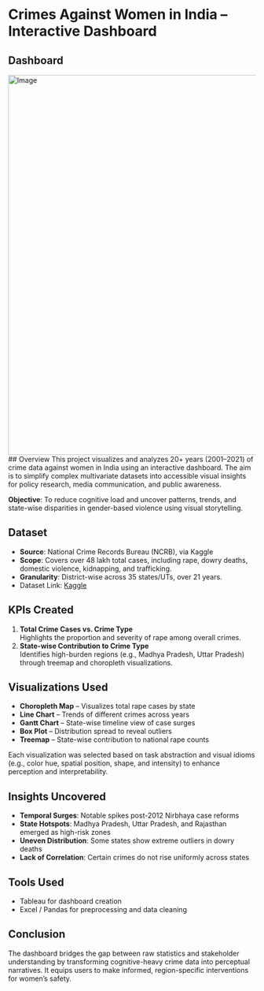 # Crimes Against Women in India – Interactive Dashboard
## Dashboard
<img width="1367" height="771" alt="Image" src="https://github.com/user-attachments/assets/1a450605-d8ea-4c99-961e-976100466527" />
## Overview  
This project visualizes and analyzes 20+ years (2001–2021) of crime data against women in India using an interactive dashboard. The aim is to simplify complex multivariate datasets into accessible visual insights for policy research, media communication, and public awareness.

**Objective**: To reduce cognitive load and uncover patterns, trends, and state-wise disparities in gender-based violence using visual storytelling.

## Dataset  
- **Source**: National Crime Records Bureau (NCRB), via Kaggle  
- **Scope**: Covers over 48 lakh total cases, including rape, dowry deaths, domestic violence, kidnapping, and trafficking.  
- **Granularity**: District-wise across 35 states/UTs, over 21 years.  
- Dataset Link: [Kaggle](https://www.kaggle.com/)

## KPIs Created  
1. **Total Crime Cases vs. Crime Type**  
   Highlights the proportion and severity of rape among overall crimes.  
2. **State-wise Contribution to Crime Type**  
   Identifies high-burden regions (e.g., Madhya Pradesh, Uttar Pradesh) through treemap and choropleth visualizations.

## Visualizations Used  
- **Choropleth Map** – Visualizes total rape cases by state  
- **Line Chart** – Trends of different crimes across years  
- **Gantt Chart** – State-wise timeline view of case surges  
- **Box Plot** – Distribution spread to reveal outliers  
- **Treemap** – State-wise contribution to national rape counts  

Each visualization was selected based on task abstraction and visual idioms (e.g., color hue, spatial position, shape, and intensity) to enhance perception and interpretability.

## Insights Uncovered  
- **Temporal Surges**: Notable spikes post-2012 Nirbhaya case reforms  
- **State Hotspots**: Madhya Pradesh, Uttar Pradesh, and Rajasthan emerged as high-risk zones  
- **Uneven Distribution**: Some states show extreme outliers in dowry deaths  
- **Lack of Correlation**: Certain crimes do not rise uniformly across states  

## Tools Used  
- Tableau for dashboard creation  
- Excel / Pandas for preprocessing and data cleaning  

## Conclusion  
The dashboard bridges the gap between raw statistics and stakeholder understanding by transforming cognitive-heavy crime data into perceptual narratives. It equips users to make informed, region-specific interventions for women’s safety.

